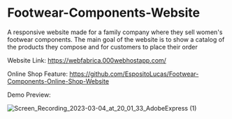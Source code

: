 # Footwear-Components-Website
A responsive website made for a family company where they sell women's footwear components. The main goal of the website is to show a catalog of the products they compose and for customers to place their order

Website Link: https://webfabrica.000webhostapp.com/

Online Shop Feature: https://github.com/EspositoLucas/Footwear-Components-Online-Shop-Website

Demo Preview:


![Screen_Recording_2023-03-04_at_20_01_33_AdobeExpress (1)](https://user-images.githubusercontent.com/79590470/222933473-2a6df162-cdea-4be5-bb9b-b13261900496.gif)
